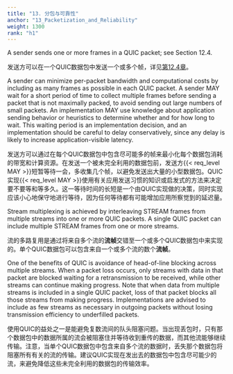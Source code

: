 ```yaml
---
title: "13. 分包与可靠性"
anchor: "13_Packetization_and_Reliability"
weight: 1300
rank: "h1"
---
```


A sender sends one or more frames in a QUIC packet; see Section 12.4.

发送方可以在一个QUIC数据包中发送一个或多个帧，详见[第12.4章]()。

A sender can minimize per-packet bandwidth and computational costs by including as many frames as possible in each QUIC packet. A sender MAY wait for a short period of time to collect multiple frames before sending a packet that is not maximally packed, to avoid sending out large numbers of small packets. An implementation MAY use knowledge about application sending behavior or heuristics to determine whether and for how long to wait. This waiting period is an implementation decision, and an implementation should be careful to delay conservatively, since any delay is likely to increase application-visible latency.

发送方可以通过在每个QUIC数据包中包含尽可能多的帧来最小化每个数据包消耗的带宽和计算资源。在发送一个被未完全利用的数据包前，发送方{{< req_level MAY >}}短暂等待一会，多收集几个帧，以避免发送出大量的小型数据包。QUIC实现{{< req_level MAY >}}使用有关应用发送习惯的知识或启发式的方法来决定要不要等和等多久。这一等待时间的长短是一个由QUIC实现做的决策，同时实现应该小心地保守地进行等待，因为任何等待都有可能增加应用所察觉到的延迟量。

Stream multiplexing is achieved by interleaving STREAM frames from multiple streams into one or more QUIC packets. A single QUIC packet can include multiple STREAM frames from one or more streams.

流的多路复用是通过将来自多个流的**流帧**交错至一个或多个QUIC数据包中来实现的。单个QUIC数据包可以包含来自一个或多个流的数个**流帧**。

One of the benefits of QUIC is avoidance of head-of-line blocking across multiple streams. When a packet loss occurs, only streams with data in that packet are blocked waiting for a retransmission to be received, while other streams can continue making progress. Note that when data from multiple streams is included in a single QUIC packet, loss of that packet blocks all those streams from making progress. Implementations are advised to include as few streams as necessary in outgoing packets without losing transmission efficiency to underfilled packets.

使用QUIC的益处之一是能避免复数流间的队头阻塞问题。当出现丢包时，只有那个数据包中的数据所属的流会被阻塞住并等待收到重传的数据，而其他流能够继续传输。注意，当单个QUIC数据包中包含来自多个流的数据时，丢失那个数据包将阻塞所有有关的流的传输。建议QUIC实现在发出去的数据包中包含尽可能少的流，来避免降低这些未完全利用的数据包的传输效率。
